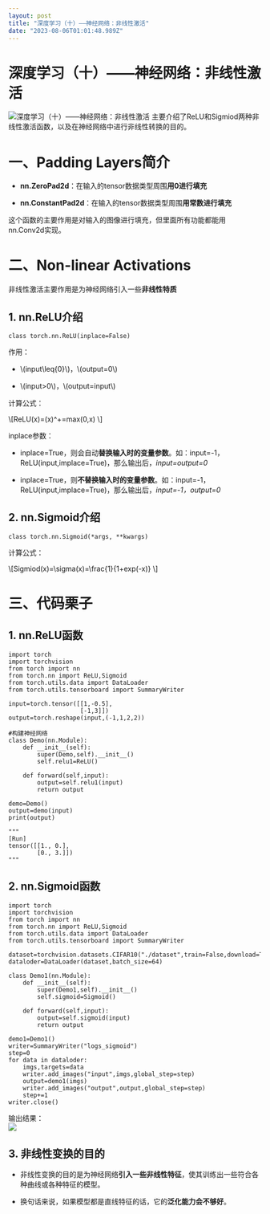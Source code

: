 ```yaml
---
layout: post
title: "深度学习（十）——神经网络：非线性激活"
date: "2023-08-06T01:01:48.989Z"
---
```

深度学习（十）——神经网络：非线性激活
===================

![深度学习（十）——神经网络：非线性激活](https://img2023.cnblogs.com/blog/2744125/202308/2744125-20230805181619905-1842125642.png) 主要介绍了ReLU和Sigmiod两种非线性激活函数，以及在神经网络中进行非线性转换的目的。

一、Padding Layers简介
==================

*   **nn.ZeroPad2d**：在输入的tensor数据类型周围**用0进行填充**
    
*   **nn.ConstantPad2d**：在输入的tensor数据类型周围**用常数进行填充**
    

这个函数的主要作用是对输入的图像进行填充，但里面所有功能都能用nn.Conv2d实现。

二、Non-linear Activations
========================

非线性激活主要作用是为神经网络引入一些**非线性特质**

1\. nn.ReLU介绍
-------------

    class torch.nn.ReLU(inplace=False)
    

作用：

*   \\(input\\leq{0}\\)，\\(output=0\\)
    
*   \\(input>0\\)，\\(output=input\\)
    

计算公式：

\\\[ReLU(x)=(x)^+=max(0,x) \\\]

inplace参数：

*   inplace=True，则会自动**替换输入时的变量参数**。如：input=-1，ReLU(input,implace=True)，那么输出后，_input=output=0_
    
*   inplace=True，则**不替换输入时的变量参数**。如：input=-1，ReLU(input,implace=True)，那么输出后，_input=-1，output=0_
    

2\. nn.Sigmoid介绍
----------------

    class torch.nn.Sigmoid(*args, **kwargs)
    

计算公式：

\\\[Sigmiod(x)=\\sigma(x)=\\frac{1}{1+exp(-x)} \\\]

三、代码栗子
======

1\. nn.ReLU函数
-------------

    import torch
    import torchvision
    from torch import nn
    from torch.nn import ReLU,Sigmoid
    from torch.utils.data import DataLoader
    from torch.utils.tensorboard import SummaryWriter
    
    input=torch.tensor([[1,-0.5],
                        [-1,3]])
    output=torch.reshape(input,(-1,1,2,2))
    
    #构建神经网络
    class Demo(nn.Module):
        def __init__(self):
            super(Demo,self).__init__()
            self.relu1=ReLU()
    
        def forward(self,input):
            output=self.relu1(input)
            return output
    
    demo=Demo()
    output=demo(input)
    print(output)
    
    """
    [Run]
    tensor([[1., 0.],
            [0., 3.]])
    """
    

2\. nn.Sigmoid函数
----------------

    import torch
    import torchvision
    from torch import nn
    from torch.nn import ReLU,Sigmoid
    from torch.utils.data import DataLoader
    from torch.utils.tensorboard import SummaryWriter
    
    dataset=torchvision.datasets.CIFAR10("./dataset",train=False,download=True,transform=torchvision.transforms.ToTensor())
    dataloder=DataLoader(dataset,batch_size=64)
    
    class Demo1(nn.Module):
        def __init__(self):
            super(Demo1,self).__init__()
            self.sigmoid=Sigmoid()
    
        def forward(self,input):
            output=self.sigmoid(input)
            return output
    
    demo1=Demo1()
    writer=SummaryWriter("logs_sigmoid")
    step=0
    for data in dataloder:
        imgs,targets=data
        writer.add_images("input",imgs,global_step=step)
        output=demo1(imgs)
        writer.add_images("output",output,global_step=step)
        step+=1
    writer.close()
    

输出结果：  
![](https://img2023.cnblogs.com/blog/2744125/202308/2744125-20230805181319430-615847965.png)

3\. 非线性变换的目的
------------

*   非线性变换的目的是为神经网络**引入一些非线性特征**，使其训练出一些符合各种曲线或各种特征的模型。
    
*   换句话来说，如果模型都是直线特征的话，它的**泛化能力会不够好**。